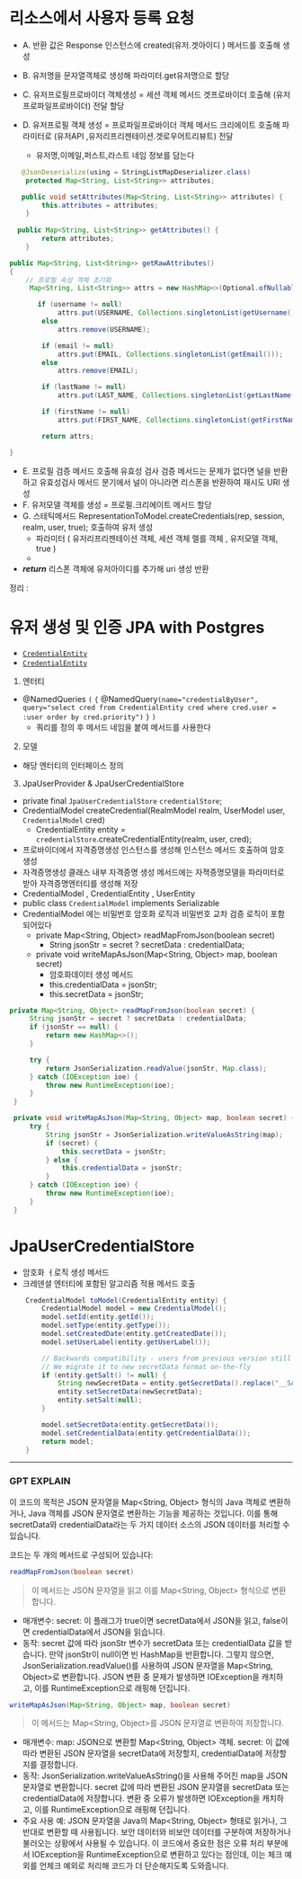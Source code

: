 
# 리소스에서 사용자 등록 요청 

- A. 반환 값은 Response 인스턴스에 created(유저.겟아이디 ) 메서드를 호출해 생성

- B. 유저명을 문자열객체로 생성해 파라미터.get유저명으로 할당
- C. 유저프로필프로바이더 객체생성 = 세션 객체 메서드 겟프로바이더 호출해 (유저프로파일프로바이더) 전달 할당
- D. 유저프로필 객체 생성 =  프로파일프로바이더 객체 메서드 크리에이트 호출해 파라미터로 (유저API ,유저리프리젠테이션.겟로우어트리뷰트) 전달
  - 유저명,이메일,퍼스트,라스트 네임 정보를 담는다
```java
   @JsonDeserialize(using = StringListMapDeserializer.class)
    protected Map<String, List<String>> attributes;

   public void setAttributes(Map<String, List<String>> attributes) {
        this.attributes = attributes;
    }
   
  public Map<String, List<String>> getAttributes() {
        return attributes;
    }
```

```JAVA
public Map<String, List<String>> getRawAttributes()
{
    // 프로필 속성 겍체 초기화
     Map<String, List<String>> attrs = new HashMap<>(Optional.ofNullable(attributes).orElse(new HashMap<>()));

       if (username != null)
            attrs.put(USERNAME, Collections.singletonList(getUsername()));
        else
            attrs.remove(USERNAME);

        if (email != null)
            attrs.put(EMAIL, Collections.singletonList(getEmail()));
        else
            attrs.remove(EMAIL);

        if (lastName != null)
            attrs.put(LAST_NAME, Collections.singletonList(getLastName()));

        if (firstName != null)
            attrs.put(FIRST_NAME, Collections.singletonList(getFirstName()));

        return attrs;

}
```

- E. 프로필 검증 메서드 호출해 유효성 검사 검증 메서드는 문제가 없다면 널을 반환하고 유효성검사 메서드 분기에서 널이 아니라면 리스폰을 반환하여 재시도 URI 생성
- F. 유저모델 객체를 생성 = 프로필.크리에이트 메서드 할당
- G. 스테틱메서드 RepresentationToModel.createCredentials(rep, session, realm, user, true); 호출하여 유저 생성
  - 파라미터 ( 유저리프리젠테이션 객체, 세션 객체 렐를 객체 , 유저모델 객체, true )
  - 
- ___return___ 리스폰 객체에 유저아이디를 추가해 uri 생성 반환

정리 :




# 유저 생성 및 인증 JPA with Postgres

- [`CredentialEntity`](CredentialEntity.java)  
- [`CredentialEntity`](CredentialEntity.java)

1. 엔터티
- @NamedQueries `(` `{` @NamedQuery`(name="credentialByUser", query="select cred from CredentialEntity cred where cred.user = :user order by cred.priority")`  `}` `)`
  - 쿼리를 정의 후 메서드 네임을 붙여 메서드를 사용한다    

2. 모델
- 해당 엔터티의 인터페이스 정의

3. JpaUserProvider & JpaUserCredentialStore

- private final `JpaUserCredentialStore` `credentialStore`;
-  CredentialModel createCredential(RealmModel realm, UserModel user, `CredentialModel` cred)
    - CredentialEntity entity = `credentialStore`.createCredentialEntity(realm, user, cred);
- 프로바이더에서 자격증명생성 인스턴스를 생성해 인스턴스 메서드 호출하여 암호 생성
- 자격증명생성 클래스 내부  자격증명 생성 메서드에는  자젹증명모델을 파라미터로 받아 자격증명엔터티를 생성해 저장
-  CredentialModel ,  CredentialEntity , UserEntity
-  public class `CredentialModel` implements Serializable
  - CredentialModel 에는 비밀번호 암호화 로직과 비밀번호 교차 검증 로직이 포함 되어있다
    - private Map<String, Object> readMapFromJson(boolean secret)
      - String jsonStr = secret ? secretData : credentialData;
    - private void writeMapAsJson(Map<String, Object> map, boolean secret)
       - 암호화데이터 생성 메서드   
       - this.credentialData = jsonStr;
       - this.secretData = jsonStr;

    
   ```JAVA
private Map<String, Object> readMapFromJson(boolean secret) {
        String jsonStr = secret ? secretData : credentialData;
        if (jsonStr == null) {
            return new HashMap<>();
        }

        try {
            return JsonSerialization.readValue(jsonStr, Map.class);
        } catch (IOException ioe) {
            throw new RuntimeException(ioe);
        }
    }

    private void writeMapAsJson(Map<String, Object> map, boolean secret) {
        try {
            String jsonStr = JsonSerialization.writeValueAsString(map);
            if (secret) {
                this.secretData = jsonStr;
            } else {
                this.credentialData = jsonStr;
            }
        } catch (IOException ioe) {
            throw new RuntimeException(ioe);
        }
    }

  ```

 # JpaUserCredentialStore
- 암호화 ㅓ로직 생성 메서드
- 크레덴셜 엔터티에 포함된 알고리즘 적용 메서드 호출
```JAVA
    CredentialModel toModel(CredentialEntity entity) {
        CredentialModel model = new CredentialModel();
        model.setId(entity.getId());
        model.setType(entity.getType());
        model.setCreatedDate(entity.getCreatedDate());
        model.setUserLabel(entity.getUserLabel());

        // Backwards compatibility - users from previous version still have "salt" in the DB filled.
        // We migrate it to new secretData format on-the-fly
        if (entity.getSalt() != null) {
            String newSecretData = entity.getSecretData().replace("__SALT__", Base64.encodeBytes(entity.getSalt()));
            entity.setSecretData(newSecretData);
            entity.setSalt(null);
        }

        model.setSecretData(entity.getSecretData());
        model.setCredentialData(entity.getCredentialData());
        return model;
    }
```

---

### GPT EXPLAIN

이 코드의 목적은 JSON 문자열을 Map<String, Object> 형식의 Java 객체로 변환하거나, Java 객체를 JSON 문자열로 변환하는 기능을 제공하는 것입니다. 이를 통해 secretData와 credentialData라는 두 가지 데이터 소스의 JSON 데이터를 처리할 수 있습니다.

코드는 두 개의 메서드로 구성되어 있습니다:
```JAVA
readMapFromJson(boolean secret)
```
> 이 메서드는 JSON 문자열을 읽고 이를 Map<String, Object> 형식으로 변환합니다.
- 매개변수:
secret: 이 플래그가 true이면 secretData에서 JSON을 읽고, false이면 credentialData에서 JSON을 읽습니다.
- 동작:
secret 값에 따라 jsonStr 변수가 secretData 또는 credentialData 값을 받습니다.
만약 jsonStr이 null이면 빈 HashMap을 반환합니다.
그렇지 않으면, JsonSerialization.readValue()를 사용하여 JSON 문자열을 Map<String, Object>로 변환합니다.
JSON 변환 중 문제가 발생하면 IOException을 캐치하고, 이를 RuntimeException으로 래핑해 던집니다.

```JAVA
writeMapAsJson(Map<String, Object> map, boolean secret)
```
> 이 메서드는 Map<String, Object>를 JSON 문자열로 변환하여 저장합니다.
- 매개변수:
map: JSON으로 변환할 Map<String, Object> 객체.
secret: 이 값에 따라 변환된 JSON 문자열을 secretData에 저장할지, credentialData에 저장할지를 결정합니다.
- 동작:
JsonSerialization.writeValueAsString()을 사용해 주어진 map을 JSON 문자열로 변환합니다.
secret 값에 따라 변환된 JSON 문자열을 secretData 또는 credentialData에 저장합니다.
변환 중 오류가 발생하면 IOException을 캐치하고, 이를 RuntimeException으로 래핑해 던집니다.
- 주요 사용 예:
JSON 문자열을 Java의 Map<String, Object> 형태로 읽거나, 그 반대로 변환할 때 사용됩니다.
보안 데이터와 비보안 데이터를 구분하여 저장하거나 불러오는 상황에서 사용될 수 있습니다.
이 코드에서 중요한 점은 오류 처리 부분에서 IOException을 RuntimeException으로 변환하고 있다는 점인데, 이는 체크 예외를 언체크 예외로 처리해 코드가 더 단순해지도록 도와줍니다.
